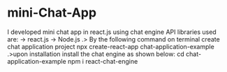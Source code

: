 # mini-Chat-App
I developed mini chat app in react.js using chat engine API
libraries used are:
-> react.js
-> Node.js
.> By the following command on terminal create chat application project
npx create-react-app chat-application-example
.>upon installation install the chat engine as shown below:
      cd chat-application-example
      npm i react-chat-engine

